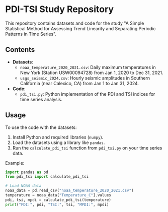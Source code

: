 # PDI-TSI Study Repository

This repository contains datasets and code for the study "A Simple Statistical Method for Assessing Trend Linearity and Separating Periodic Patterns in Time Series".

## Contents
- **Datasets**:
  - `noaa_temperature_2020_2021.csv`: Daily maximum temperatures in New York (Station USW00094728) from Jan 1, 2020 to Dec 31, 2021.
  - `usgs_seismic_2024.csv`: Hourly seismic amplitudes in Southern California (near Calexico, CA) from Jan 1 to Jan 31, 2024.
- **Code**:
  - `pdi_tsi.py`: Python implementation of the PDI and TSI indices for time series analysis.

## Usage
To use the code with the datasets:
1. Install Python and required libraries (`numpy`).
2. Load the datasets using a library like `pandas`.
3. Run the `calculate_pdi_tsi` function from `pdi_tsi.py` on your time series data.

Example:
```python
import pandas as pd
from pdi_tsi import calculate_pdi_tsi

# Load NOAA data
noaa_data = pd.read_csv("noaa_temperature_2020_2021.csv")
temperature = noaa_data["Temperature_C"].values
pdi, tsi, mpdi = calculate_pdi_tsi(temperature)
print("PDI:", pdi, "TSI:", tsi, "MPDI:", mpdi)
